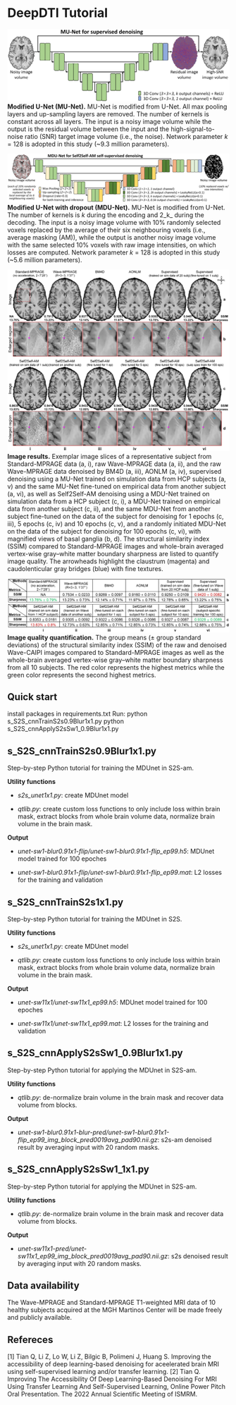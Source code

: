 # DeepDTI Tutorial

![MUnet](https://github.com/qiyuantian/Self2Self-AM/blob/main/imgs/MUnet.png)
**Modified U-Net (MU-Net).** MU-Net is modified from U-Net. All max pooling layers and up-sampling layers are removed. The number of kernels is constant across all layers. The input is a noisy image volume while the output is the residual volume between the input and the high-signal-to-noise ratio (SNR) target image volume (i.e., the noise). Network parameter _k_ = 128 is adopted in this study (~9.3 million parameters).

![MDUnet](https://github.com/qiyuantian/Self2Self-AM/blob/main/imgs/MDUnet.png)
**Modified U-Net with dropout (MDU-Net).** MU-Net is modified from U-Net. The number of kernels is _k_ during the encoding and 2_k_ during the decoding. The input is a noisy image volume with 10% randomly selected voxels replaced by the average of their six neighbouring voxels (i.e., average masking (AM)), while the output is another noisy image volume with the same selected 10% voxels with raw image intensities, on which losses are computed. Network parameter _k_ = 128 is adopted in this study (~5.6 million parameters).

![imgresult](https://github.com/qiyuantian/Self2Self-AM/blob/main/imgs/imgresult.png)
**Image results.** Exemplar image slices of a representative subject from Standard-MPRAGE data (a, i), raw Wave-MPRAGE data (a, ii), and the raw Wave-MPRAGE data denoised by BM4D (a, iii), AONLM (a, iv), supervised denoising using a MU-Net trained on simulation data from HCP subjects (a, v) and the same  MU-Net fine-tuned  on  empirical  data from another subject (a, vi), as well as Self2Self-AM denoising using a MDU-Net trained on simulation data from a HCP subject (c, i), a MDU-Net trained on empirical data from another subject (c, ii), and the same MDU-Net from another subject fine-tuned on the data of the subject for denoising for 1 epochs (c, iii), 5 epochs (c, iv) and 10 epochs (c, v), and a randomly initiated MDU-Net on the data of the subject for denoising for 100 epochs (c, vi), with magnified views of basal ganglia (b, d). The structural similarity index (SSIM) compared to Standard-MPRAGE images and whole-brain averaged vertex-wise gray–white matter boundary sharpness are listed to quantify image quality. The arrowheads highlight the claustrum (magenta) and caudolenticular gray bridges (blue) with fine textures.

![imgresulttable](https://github.com/qiyuantian/Self2Self-AM/blob/main/imgs/imgresulttable.png)
**Image quality quantification.** The group means (± group standard deviations) of the structural similarity index (SSIM) of the raw and denoised Wave-CAIPI images compared to Standard-MPRAGE images as well as the whole-brain averaged vertex-wise gray–white matter boundary sharpness from all 10 subjects. The red color represents the highest metrics while the green color represents the second highest metrics.
## Quick start
install packages in requirements.txt
Run:
python s_S2S_cnnTrainS2s0.9Blur1x1.py
python s_S2S_cnnApplyS2sSw1_0.9Blur1x1.py
## s_S2S_cnnTrainS2s0.9Blur1x1.py

Step-by-step Python tutorial for training the MDUnet in S2S-am.

**Utility functions**

- *s2s_unet1x1.py*: create MDUnet model

- *qtlib.py*: create custom loss functions to only include loss within brain mask, extract blocks from whole brain volume data, normalize brain volume in the brain mask.

**Output**

- *unet-sw1-blur0.91x1-flip/unet-sw1-blur0.91x1-flip_ep99.h5*: MDUnet model trained for 100 epoches

- *unet-sw1-blur0.91x1-flip/unet-sw1-blur0.91x1-flip_ep99.mat*: L2 losses for the training and validation
## s_S2S_cnnTrainS2s1x1.py

Step-by-step Python tutorial for training the MDUnet in S2S.

**Utility functions**

- *s2s_unet1x1.py*: create MDUnet model

- *qtlib.py*: create custom loss functions to only include loss within brain mask, extract blocks from whole brain volume data, normalize brain volume in the brain mask.

**Output**

- *unet-sw11x1/unet-sw11x1_ep99.h5*: MDUnet model trained for 100 epoches

- *unet-sw11x1/unet-sw11x1_ep99.mat*: L2 losses for the training and validation
## s_S2S_cnnApplyS2sSw1_0.9Blur1x1.py

Step-by-step Python tutorial for applying the MDUnet in S2S-am.

**Utility functions**

- *qtlib.py*:  de-normalize brain volume in the brain mask and recover data volume from blocks.

**Output**

- *unet-sw1-blur0.91x1-blur-pred/unet-sw1-blur0.91x1-flip_ep99_img_block_pred0019avg_pad90.nii.gz*: s2s-am denoised result by averaging input with 20 random masks.
## s_S2S_cnnApplyS2sSw1_1x1.py

Step-by-step Python tutorial for applying the MDUnet in S2S-am.

**Utility functions**

- *qtlib.py*:  de-normalize brain volume in the brain mask and recover data volume from blocks.

**Output**

- *unet-sw11x1-pred/unet-sw11x1_ep99_img_block_pred0019avg_pad90.nii.gz*: s2s denoised result by averaging input with 20 random masks.
## **Data availability**

The Wave-MPRAGE and Standard-MPRAGE T1-weighted MRI data of 10 healthy subjects acquired at the MGH Martinos Center will be made freely and publicly available.

## **Refereces**

[1] Tian Q, Li Z, Lo W, Li Z, Bilgic B, Polimeni J, Huang S. Improving the accessibility of deep learning-based denoising for aceelerated brain MRI using self-supervised learning and/or transfer learning.
[2] Tian Q. Improving The Accessibility Of Deep Learning-Based Denoising For MRI Using Transfer Learning And Self-Supervised Learning, Online Power Pitch Oral Presentation. The 2022 Annual Scientific Meeting of ISMRM.

